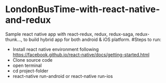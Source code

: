 # LondonBusTime-with-react-native-and-redux
Sample react native app with react-redux, redux, redux-saga, redux-thunk..., to build hybrid app for both android &amp; iOS platform.
#Steps to run:
- Install react native environment following https://facebook.github.io/react-native/docs/getting-started.html
- Clone source code
- open terminal
- cd project-folder
- react-native run-android or react-native run-ios
